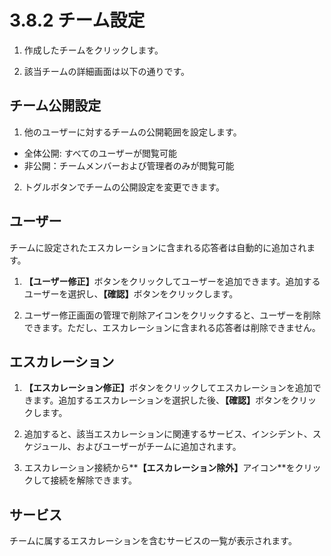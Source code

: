 # 3.8.2 チーム設定

1. 作成したチームをクリックします。



2. 該当チームの詳細画面は以下の通りです。



## **チーム公開設定**

1. 他のユーザーに対するチームの公開範囲を設定します。

* 全体公開: すべてのユーザーが閲覧可能
* 非公開：チームメンバーおよび管理者のみが閲覧可能

2. トグルボタンでチームの公開設定を変更できます。



## **ユーザー**

チームに設定されたエスカレーションに含まれる応答者は自動的に追加されます。



1. **【ユーザー修正】**&#x30DC;タンをクリックしてユーザーを追加できます。追加するユーザーを選択し、**【確認】**&#x30DC;タンをクリックします。



2. ユーザー修正画面の管理で削除アイコンをクリックすると、ユーザーを削除できます。ただし、エスカレーションに含まれる応答者は削除できません。



## **エスカレーション**



1. **【エスカレーション修正】**&#x30DC;タンをクリックしてエスカレーションを追加できます。追加するエスカレーションを選択した後、**【確認】**&#x30DC;タンをクリックします。



2. 追加すると、該当エスカレーションに関連するサービス、インシデント、スケジュール、およびユーザーがチームに追加されます。



3. エスカレーション接続から\*\***【エスカレーション除外】**&#x30A2;イコン\*\*をクリックして接続を解除できます。



## **サービス**

チームに属するエスカレーションを含むサービスの一覧が表示されます。
